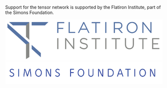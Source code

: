 Support for the tensor network is supported by the Flatiron Institute, part of 
the Simons Foundation.

![small](flatiron_logo.png)
![small](simons_found_logo.jpg)
